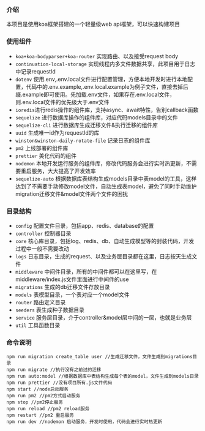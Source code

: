 ### 介绍

本项目是使用koa框架搭建的一个轻量级web api框架，可以快速构建项目

### 使用组件

- `koa+koa-bodyparser+koa-router` 实现路由、以及接受request body
- `continuation-local-storage` 实现线程内多文件数据共享，此项目用于日志中记录requestId
- `dotenv` 使用.env,.env.local文件进行配置管理，方便本地开发时进行本地配置，代码中的.env.example,.env.local.example为例子文件，直接去掉后缀.example即可使用。先加载.env文件，如果存在.env.local文件，则.env.local文件的优先级大于.env文件
- `ioredis`进行redis操作的组件库，支持async、await特性，告别callback函数
- `sequelize` 进行数据库操作的组件库，对应代码models目录中的文件
- `sequelize-cli` 进行数据库生成迁移文件&执行迁移的组件库
- `uuid` 生成唯一id作为requestId的库
- `winston&winston-daily-rotate-file` 记录日志的组件库
- `pm2` 上线部署的组件库
- `prettier` 美化代码的组件
- `nodemon` 本地开发运行服务的组件库，修改代码服务会进行实时热更新，不需要重启服务，大大提高了开发效率
- `sequelize-auto` 根据数据库表结构生成models目录中表model的工具，这样达到了不需要手动修改model文件，自动生成表model，避免了同时手动维护migration迁移文件&model文件两个文件的困扰

### 目录结构

- `config` 配置文件目录，包括app、redis、database的配置
- `controller` 控制器目录
- `core` 核心库目录，包括log、redis、db、自动生成模型等的封装代码，开发过程中一般不需要改动
- `logs` 日志目录，生成的request、以及业务层目录都在这里，日志按天生成文件
- `middleware` 中间件目录，所有的中间件都可以在这里写，在middleware/index.js文件里面进行中间件的use
- `migrations` 生成的db迁移文件存放目录
- `models` 表模型目录，一个表对应一个model文件
- `router` 路由定义目录
- `seeders` 表生成种子数据目录
- `service` 服务层目录，介于controller&model层中间的一层，也就是业务层
- `util` 工具函数目录

### 命令说明

```shell
npm run migration create_table user //生成迁移文件，文件生成到migrations目录
npm run migrate //执行没有之前过的迁移
npm run auto:model //根据数据库中表结构生成每个表的model，文件生成到models目录
npm run prettier //没有项目所有.js文件代码
npm start //node启动服务
npm run pm2 //pm2方式启动服务
npm stop //pm2停止服务
npm run reload //pm2 reload服务
npm restart //pm2 重启服务
npm run dev //nodemon 启动服务，开发时使用，代码会进行实时热更新
```

